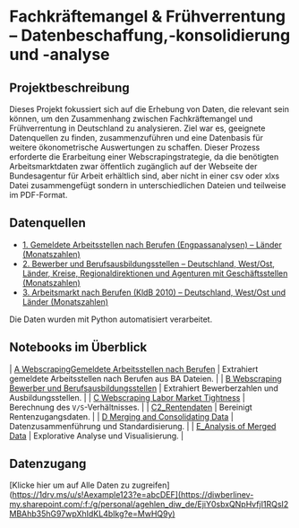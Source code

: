 # Fachkräftemangel & Frühverrentung – Datenbeschaffung,-konsolidierung und -analyse

## Projektbeschreibung
Dieses Projekt fokussiert sich auf die Erhebung von Daten, die relevant sein können, um den Zusammenhang zwischen Fachkräftemangel und Frühverrentung in Deutschland zu analysieren. Ziel war es, geeignete Datenquellen zu finden, zusammenzuführen und eine Datenbasis für weitere ökonometrische Auswertungen zu schaffen. Dieser Prozess erforderte die Erarbeitung einer Webscrapingstrategie, da die benötigten Arbeitsmarktdaten zwar öffentlich zugänglich auf der Webseite der Bundesagentur für Arbeit erhältlich sind, aber nicht in einer csv oder xlxs Datei zusammengefügt sondern in unterschiedlichen Dateien und teilweise im PDF-Format.

## Datenquellen
- [1.	Gemeldete Arbeitsstellen nach Berufen (Engpassanalysen) – Länder (Monatszahlen)](https://statistik.arbeitsagentur.de/SiteGlobals/Forms/Suche/Einzelheftsuche_Formular.html?topic_f=analyse-gemeldete-arbeitsstellen-kldb2010 )
- [2.	Bewerber und Berufsausbildungsstellen – Deutschland, West/Ost, Länder, Kreise, Regionaldirektionen und Agenturen mit Geschäftsstellen (Monatszahlen)](https://statistik.arbeitsagentur.de/SiteGlobals/Forms/Suche/Einzelheftsuche_Formular.html?nn=1459818&topic_f=ausb-ausbildungsstellenmarkt-mit-zkt)
- [3.	Arbeitsmarkt nach Berufen (KldB 2010) – Deutschland, West/Ost und Länder (Monatszahlen)](https://statistik.arbeitsagentur.de/SiteGlobals/Forms/Suche/Einzelheftsuche_Formular.html?r_f=bl_Baden-Wuerttemberg&topic_f=berufe-heft-kldb2010)

Die Daten wurden mit Python automatisiert verarbeitet.

## Notebooks im Überblick


| [A WebscrapingGemeldete Arbeitsstellen nach Berufen](Jupyter_Notebooks/A_Webscraping_Gemeldete%20Arbeitsstellen%20nach%20Berufen.ipynb) | Extrahiert gemeldete Arbeitsstellen nach Berufen aus BA Dateien. |
| [B Webscraping Bewerber und Berufsausbildungsstellen](Jupyter_Notebooks/B_Webscraping_Bewerber%20und%20Berufsausbildungsstellen.ipynb) | Extrahiert Bewerberzahlen und Ausbildungsstellen. |
| [C Webscraping Labor Market Tightness](Jupyter_Notebooks/C_Webscraping_Labor_Market_Tightness.ipynb) | Berechnung des `V/S`-Verhältnisses. |
| [C2_Rentendaten](Jupyter_Notebooks/C2_Rentendaten.ipynb) | Bereinigt Rentenzugangsdaten. |
| [D Merging and Consolidating Data](Jupyter_Notebooks/D_Merging%20and%20Consolidating%20Data%20into%20one%20Data%20Frame%20%28%2B%20standardizing%20it%20by%20indexing%29.ipynb) | Datenzusammenführung und Standardisierung. |
| [E_Analysis of Merged Data](Jupyter_Notebooks/E_Analysis%20of%20Merged%20Data.ipynb) | Explorative Analyse und Visualisierung. |

## Datenzugang

[Klicke hier um auf Alle Daten zu zugreifen](https://1drv.ms/u/s!Aexample123?e=abcDEF](https://diwberlinev-my.sharepoint.com/:f:/g/personal/agehlen_diw_de/EjiY0sbxQNpHvfjI1RQsI2MBAhb35hG97wpXhIdKL4bIkg?e=MwHQ9y)
